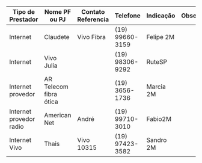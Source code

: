 | Tipo de Prestador       | Nome PF ou PJ          | Contato Referencia | Telefone        | Indicação | Observ. |
| ----------------------- | ---------------------- | ------------------ | --------------- | --------- | ------- |
| Internet                | Claudete               | Vivo Fibra         | (19) 99660-3159 | Felipe 2M |         |
| Internet                | Vivo Julia             |                    | (19) 98306-9292 | RuteSP    |         |
| Internet provedor       | AR Telecom fibra ótica |                    | (19) 3656-1736  | Marcia 2M |         |
| Internet provedor radio | American Net           | André              | (19) 99710-3010 | Fabio2M   |         |
| Internet Vivo           | Thais                  | Vivo 10315         | (19) 97423-3582 | Sandro 2M |         |